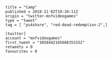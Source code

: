 ```
title = "Camp"
published = 2018-11-02T19:34:11Z
origin = "twitter-mnfvideogames"
type = "tweet"
tag = [ "ps4share", "red-dead-redemption-2",]

[twitter]
account = "mnfvideogames"
first_tweet = "1058442165666353152"
retweets = 0
favourites = 0
```

<p class='image'><img src='https://mnf.m17s.net/2018/11/02/DrBXibuWoAI7h4A.jpg' alt=''></p>


